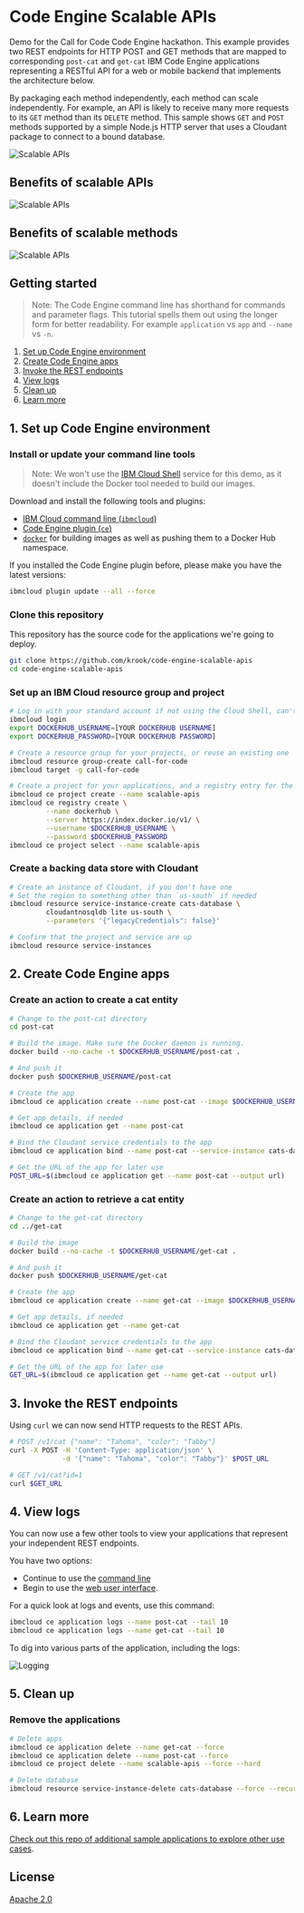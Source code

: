 # Code Engine Scalable APIs

Demo for the Call for Code Code Engine hackathon. This example provides two REST endpoints for HTTP POST and GET methods that are mapped to corresponding `post-cat` and `get-cat` IBM Code Engine applications representing a RESTful API for a web or mobile backend that implements the architecture below.

By packaging each method independently, each method can scale independently. For example, an API is likely to receive many more requests to its `GET` method than its `DELETE` method. This sample shows `GET` and `POST` methods supported by a simple Node.js HTTP server that uses a Cloudant package to connect to a bound database.

![Scalable APIs](img/scalable-apis.png)

## Benefits of scalable APIs

![Scalable APIs](img/game.gif)

## Benefits of scalable methods

![Scalable APIs](img/conference.gif)

## Getting started

> Note: The Code Engine command line has shorthand for commands and parameter flags. This tutorial spells them out using the longer form for better readability. For example `application` vs `app` and `--name` vs `-n`.

1. [Set up Code Engine environment](#1-set-up-code-engine-environment)
2. [Create Code Engine apps](#2-create-code-engine-apps)
3. [Invoke the REST endpoints](#3-invoke-the-rest-endpoints)
4. [View logs](#4-view-logs)
5. [Clean up](#5-clean-up)
6. [Learn more](#6-learn-more)

## 1. Set up Code Engine environment

### Install or update your command line tools

> Note: We won't use the [IBM Cloud Shell](https://cloud.ibm.com/shell) service for this demo, as it doesn't include the Docker tool needed to build our images.

Download and install the following tools and plugins:

- [IBM Cloud command line (`ibmcloud`)](https://cloud.ibm.com/docs/cli/reference/ibmcloud?topic=cloud-cli-getting-started)
- [Code Engine plugin (`ce`)](https://cloud.ibm.com/codeengine/cli)
- [`docker`](https://docker.io/) for building images as well as pushing them to a Docker Hub namespace.

If you installed the Code Engine plugin before, please make you have the latest versions:

```bash
ibmcloud plugin update --all --force
```

### Clone this repository

This repository has the source code for the applications we're going to deploy.

```bash
git clone https://github.com/krook/code-engine-scalable-apis
cd code-engine-scalable-apis
```

### Set up an IBM Cloud resource group and project

```bash
# Log in with your standard account if not using the Cloud Shell, can't be a Lite account
ibmcloud login
export DOCKERHUB_USERNAME=[YOUR DOCKERHUB USERNAME]
export DOCKERHUB_PASSWORD=[YOUR DOCKERHUB PASSWORD]

# Create a resource group for your projects, or reuse an existing one
ibmcloud resource group-create call-for-code
ibmcloud target -g call-for-code

# Create a project for your applications, and a registry entry for the place to store images
ibmcloud ce project create --name scalable-apis
ibmcloud ce registry create \
         --name dockerhub \
         --server https://index.docker.io/v1/ \
         --username $DOCKERHUB_USERNAME \
         --password $DOCKERHUB_PASSWORD
ibmcloud ce project select --name scalable-apis
```

### Create a backing data store with Cloudant

```bash
# Create an instance of Cloudant, if you don't have one
# Set the region to something other than `us-south` if needed
ibmcloud resource service-instance-create cats-database \
         cloudantnosqldb lite us-south \
         --parameters '{"legacyCredentials": false}'

# Confirm that the project and service are up
ibmcloud resource service-instances
```

## 2. Create Code Engine apps

### Create an action to create a cat entity

```bash
# Change to the post-cat directory
cd post-cat

# Build the image. Make sure the Docker daemon is running.
docker build --no-cache -t $DOCKERHUB_USERNAME/post-cat .

# And push it
docker push $DOCKERHUB_USERNAME/post-cat

# Create the app
ibmcloud ce application create --name post-cat --image $DOCKERHUB_USERNAME/post-cat

# Get app details, if needed
ibmcloud ce application get --name post-cat

# Bind the Cloudant service credentials to the app
ibmcloud ce application bind --name post-cat --service-instance cats-database

# Get the URL of the app for later use
POST_URL=$(ibmcloud ce application get --name post-cat --output url)
```

### Create an action to retrieve a cat entity

```bash
# Change to the get-cat directory
cd ../get-cat

# Build the image
docker build --no-cache -t $DOCKERHUB_USERNAME/get-cat .

# And push it
docker push $DOCKERHUB_USERNAME/get-cat

# Create the app
ibmcloud ce application create --name get-cat --image $DOCKERHUB_USERNAME/get-cat

# Get app details, if needed
ibmcloud ce application get --name get-cat

# Bind the Cloudant service credentials to the app
ibmcloud ce application bind --name get-cat --service-instance cats-database

# Get the URL of the app for later use
GET_URL=$(ibmcloud ce application get --name get-cat --output url)
```

## 3. Invoke the REST endpoints

Using `curl` we can now send HTTP requests to the REST APIs.

```bash
# POST /v1/cat {"name": "Tahoma", "color": "Tabby"}
curl -X POST -H 'Content-Type: application/json' \
             -d '{"name": "Tahoma", "color": "Tabby"}' $POST_URL

# GET /v1/cat?id=1
curl $GET_URL
```

## 4. View logs

You can now use a few other tools to view your applications that represent your independent REST endpoints.

You have two options:

- Continue to use the [command line](https://cloud.ibm.com/docs/codeengine?topic=codeengine-cli)
- Begin to use the [web user interface](https://cloud.ibm.com/codeengine/overview).

For a quick look at logs and events, use this command:

```bash
ibmcloud ce application logs --name post-cat --tail 10
ibmcloud ce application logs --name get-cat --tail 10
```

To dig into various parts of the application, including the logs:

![Logging](img/logging.png)

## 5. Clean up

### Remove the applications

```bash
# Delete apps
ibmcloud ce application delete --name get-cat --force
ibmcloud ce application delete --name post-cat --force
ibmcloud ce project delete --name scalable-apis --force --hard

# Delete database
ibmcloud resource service-instance-delete cats-database --force --recursive
```

## 6. Learn more

[Check out this repo of additional sample applications to explore other use cases](https://github.com/IBM/CodeEngine).

## License

[Apache 2.0](LICENSE)

